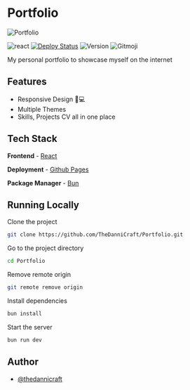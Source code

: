 # Portfolio

![Portfolio](https://cdn.thedannicraft.de/Portfolio.png)

![react](https://img.shields.io/badge/Built%20with-React-blue?style=for-the-badge)
[![Deploy Status](https://img.shields.io/github/actions/workflow/status/TheDanniCraft/Portfolio/nextjs.yml?style=for-the-badge)](https://github.com/TheDanniCraft/Portfolio)
![Version](https://img.shields.io/github/package-json/v/TheDanniCraft/Portfolio?style=for-the-badge)
![Gitmoji](https://img.shields.io/badge/gitmoji-%20😜%20😍-FFDD67.svg?style=for-the-badge)

My personal portfolio to showcase myself on the internet

## Features

- Responsive Design 📱💻
- Multiple Themes
- Skills, Projects CV all in one place

<!---
## Lighthouse Score

[![Lighthouse Score](https://raw.githubusercontent.com/TheDanniCraft/Portfolio/master/lighthouse_results/desktop/pagespeed.svg)](https://htmlpreview.github.io/?https://raw.githubusercontent.com/TheDanniCraft/Portfolio/master/lighthouse_results/desktop/thedannicraft_de.html)
-->

## Tech Stack

**Frontend** - [React](https://reactjs.org/)

**Deployment** - [Github Pages](https://pages.github.com/)

**Package Manager** - [Bun](https://bun.sh)

## Running Locally

Clone the project

```bash
git clone https://github.com/TheDanniCraft/Portfolio.git
```

Go to the project directory

```bash
cd Portfolio
```

Remove remote origin

```bash
git remote remove origin
```

Install dependencies

```bash
bun install
```

Start the server

```bash
bun run dev
```

## Author

- [@thedannicraft](https://´github.com/thedannicraft)
